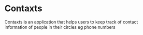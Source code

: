 # Contaxts
Contaxts is an application that helps users to keep track of contact information of people in their circles eg phone numbers
